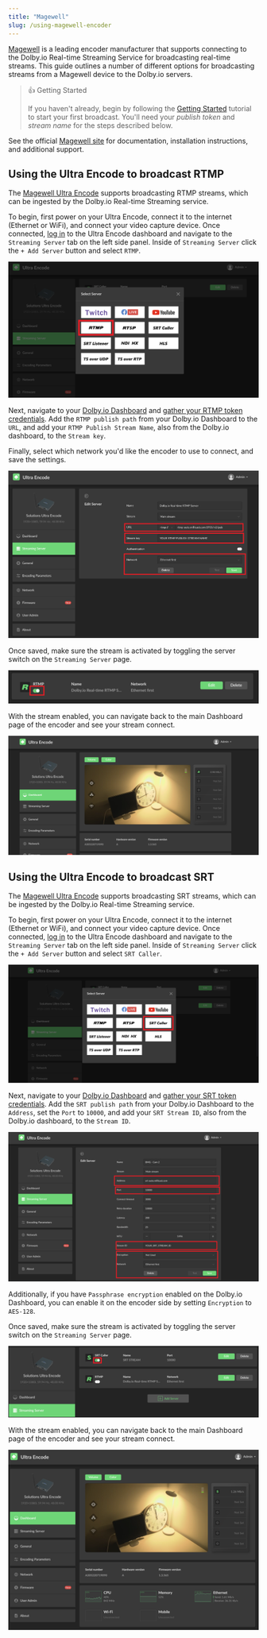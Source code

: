 ```yaml
---
title: "Magewell"
slug: /using-magewell-encoder
---
```

[Magewell](https://www.magewell.com/) is a leading encoder manufacturer that supports connecting to the Dolby.io Real-time Streaming Service for broadcasting real-time streams. This guide outlines a number of different options for broadcasting streams from a Magewell device to the Dolby.io servers.

> 👍 Getting Started
> 
> If you haven't already, begin by following the [Getting Started](/millicast/getting-started/index.mdx) tutorial to start your first broadcast. You'll need your _publish token_ and _stream name_ for the steps described below.

See the official [Magewell site](https://www.magewell.com/support-contacts) for documentation, installation instructions, and additional support.

## Using the Ultra Encode to broadcast RTMP

The [Magewell Ultra Encode](https://www.magewell.com/ultra-encode) supports broadcasting RTMP streams, which can be ingested by the Dolby.io Real-time Streaming service. 

To begin, first power on your Ultra Encode, connect it to the internet (Ethernet or WiFi), and connect your video capture device. Once connected, [log in](https://www.magewell.com/files/documents/User_Manual/ultra_encode_user_manual_en.pdf) to the Ultra Encode dashboard and navigate to the `Streaming Server` tab on the left side panel. Inside of `Streaming Server` click the `+ Add Server` button and select `RTMP`.


![](../assets/img/rmtp-magewell.png)



Next, navigate to your [Dolby.io Dashboard](https://dashboard.dolby.io/signin) and [gather your RTMP token credentials](/millicast/broadcast/using-rtmp-and-rtmps.md#how-to-find-your-rtmp-publish-url). Add the `RTMP publish path` from your Dolby.io Dashboard to the `URL`, and add your `RTMP Publish Stream Name`, also from the Dolby.io dashboard, to the `Stream key`. 

Finally, select which network you'd like the encoder to use to connect, and save the settings.


![](../assets/img/rtmp-dolby-magewell.png)



Once saved, make sure the stream is activated by toggling the server switch on the `Streaming Server` page.


![](../assets/img/connect-magewell.png)



With the stream enabled, you can navigate back to the main Dashboard page of the encoder and see your stream connect.


![](../assets/img/connect-magewell-stream.png)



## Using the Ultra Encode to broadcast SRT

The [Magewell Ultra Encode](https://www.magewell.com/ultra-encode) supports broadcasting SRT streams, which can be ingested by the Dolby.io Real-time Streaming service. 

To begin, first power on your Ultra Encode, connect it to the internet (Ethernet or WiFi), and connect your video capture device. Once connected, [log in](https://www.magewell.com/files/documents/User_Manual/ultra_encode_user_manual_en.pdf) to the Ultra Encode dashboard and navigate to the `Streaming Server` tab on the left side panel. Inside of `Streaming Server` click the `+ Add Server` button and select `SRT Caller`.


![](../assets/img/srt-caller.png)



Next, navigate to your [Dolby.io Dashboard](https://dashboard.dolby.io/signin) and [gather your SRT token credentials](/millicast/broadcast/using-srt.md). Add the `SRT publish path` from your Dolby.io Dashboard to the `Address`, set the `Port` to `10000`, and add your `SRT Stream ID`, also from the Dolby.io dashboard, to the `Stream ID`.


![](../assets/img/srt-setup.png)



Additionally, if you have `Passphrase encryption` enabled on the Dolby.io Dashboard, you can enable it on the encoder side by setting `Encryption` to `AES-128`. 

Once saved, make sure the stream is activated by toggling the server switch on the `Streaming Server` page.


![](../assets/img/srt-toggle.png)



With the stream enabled, you can navigate back to the main Dashboard page of the encoder and see your stream connect.


![](../assets/img/connected.PNG)

